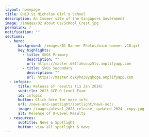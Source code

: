 ```yaml
---
layout: homepage
title: CHIJ St Nicholas Girl's School
description: An Isomer site of the Singapore Government
image: /images/02 About Us/School_Crest.jpg
permalink: /
notification: ""
sections:
  - hero:
      background: /images/01 Banner Photos/main banner v10.gif
      key_highlights:
        - title: SNGS Primary
          description: ""
          url: https://master.d6ffahuouz5lv.amplifyapp.com
        - title: SNGS Secondary
          description: ""
          url: https://master.d2kyho38yqhcge.amplifyapp.com
  - infopic:
      title: Release of results (11 Jan 2024)
      subtitle: 2023 GCE O-Level Exam
      id: infopic
      button: Click here for more info
      url: /news-and-spotlight/spotlight/news-sec/
      image: /images/olevel_2023_release__updated_2024__copy.jpg
      alt: Release of O-Level Results
  - resources:
      subtitle: News & Spotlight
      button: view all spotlight & news
---
```

